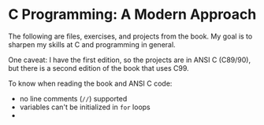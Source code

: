 # C Programming: A Modern Approach

The following are files, exercises, and projects from the book.  My goal is to sharpen my skills at C and programming in general.

One caveat: I have the first edition, so the projects are in ANSI C (C89/90), but there is a second edition of the book that uses C99.

To know when reading the book and ANSI C code: 
- no line comments (`//`) supported
- variables can't be initialized in `for` loops
- 